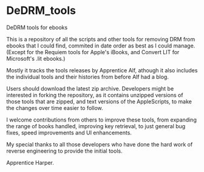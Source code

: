 # DeDRM_tools
DeDRM tools for ebooks

This is a repository of all the scripts and other tools for removing DRM from ebooks that I could find, commited in date order as best as I could manage. (Except for the Requiem tools for Apple's iBooks, and Convert LIT for Microsoft's .lit ebooks.)

Mostly it tracks the tools releases by Apprentice Alf, athough it also includes the individual tools and their histories from before Alf had a blog.

Users should download the latest zip archive.
Developers might be interested in forking the repository, as it contains unzipped versions of those tools that are zipped, and text versions of the AppleScripts, to make the changes over time easier to follow.

I welcome contributions from others to improve these tools, from expanding the range of books handled, improving key retrieval,  to just general bug fixes, speed improvements and UI enhancements.

My special thanks to all those developers who have done the hard work of reverse engineering to provide the initial tools.

Apprentice Harper.
